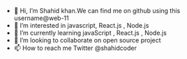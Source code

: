 - 👋 Hi, I’m  Shahid khan.We can find me on github using this username@web-11
- 👀 I’m interested in javascript, React.js , Node.js 
- 🌱 I’m currently learning javaScript , React.js , Node.js
- 💞️ I’m looking to collaborate on open source project
- 📫 How to reach me Twitter @shahidcoder

<!---
web-11/web-11 is a ✨ special ✨ repository because its `README.md` (this file) appears on your GitHub profile.
You can click the Preview link to take a look at your changes.
--->
